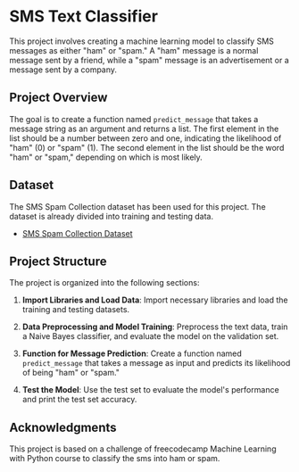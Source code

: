 # SMS Text Classifier

This project involves creating a machine learning model to classify SMS messages as either "ham" or "spam." A "ham" message is a normal message sent by a friend, while a "spam" message is an advertisement or a message sent by a company.

## Project Overview

The goal is to create a function named `predict_message` that takes a message string as an argument and returns a list. The first element in the list should be a number between zero and one, indicating the likelihood of "ham" (0) or "spam" (1). The second element in the list should be the word "ham" or "spam," depending on which is most likely.

## Dataset

The SMS Spam Collection dataset has been used for this project. The dataset is already divided into training and testing data.

- [SMS Spam Collection Dataset](https://archive.ics.uci.edu/ml/datasets/SMS+Spam+Collection)

## Project Structure

The project is organized into the following sections:

1. **Import Libraries and Load Data**: Import necessary libraries and load the training and testing datasets.

2. **Data Preprocessing and Model Training**: Preprocess the text data, train a Naive Bayes classifier, and evaluate the model on the validation set.

3. **Function for Message Prediction**: Create a function named `predict_message` that takes a message as input and predicts its likelihood of being "ham" or "spam."

4. **Test the Model**: Use the test set to evaluate the model's performance and print the test set accuracy.

## Acknowledgments
This project is based on a challenge of freecodecamp Machine Learning with Python course to classify the sms into ham or spam.

